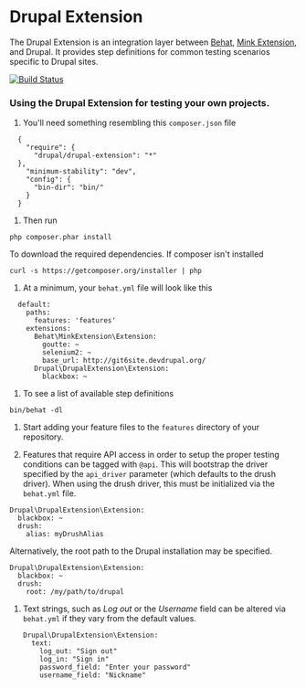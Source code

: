 Drupal Extension
====================

The Drupal Extension is an integration layer between [Behat](http://behat.org), [Mink Extension](http://extensions.behat.org/mink/), and Drupal. It provides step definitions for common testing scenarios specific to Drupal sites.

[![Build Status](https://travis-ci.org/jhedstrom/drupalextension.png)](https://travis-ci.org/jhedstrom/drupalextension)

### Using the Drupal Extension for testing your own projects.
1. You'll need something resembling this `composer.json` file

  ```
    {
      "require": {
        "drupal/drupal-extension": "*"
    },
      "minimum-stability": "dev",
      "config": {
        "bin-dir": "bin/"
      }
    }
  ```

1. Then run

  ```
  php composer.phar install
  ```

  To download the required dependencies. If composer isn't installed

  ```
  curl -s https://getcomposer.org/installer | php
  ```

1. At a minimum, your `behat.yml` file will look like this

  ```
    default:
      paths:
        features: 'features'
      extensions:
        Behat\MinkExtension\Extension:
          goutte: ~
          selenium2: ~
          base_url: http://git6site.devdrupal.org/
        Drupal\DrupalExtension\Extension:
          blackbox: ~
  ```

1. To see a list of available step definitions

  ```
  bin/behat -dl
  ```
1. Start adding your feature files to the `features` directory of your repository.

1. Features that require API access in order to setup the proper testing conditions can be tagged with `@api`. This will bootstrap the driver specified by the `api_driver` parameter (which defaults to the drush driver). When using the drush driver, this must be initialized via the `behat.yml` file.

  ```
  Drupal\DrupalExtension\Extension:
    blackbox: ~
	drush:
	  alias: myDrushAlias
  ```

  Alternatively, the root path to the Drupal installation may be specified.

  ```
  Drupal\DrupalExtension\Extension:
    blackbox: ~
	drush:
	  root: /my/path/to/drupal
  ```

1. Text strings, such as *Log out* or the *Username* field can be altered via `behat.yml` if they vary from the default values.

   ```
   Drupal\DrupalExtension\Extension:
     text:
	   log_out: "Sign out"
	   log_in: "Sign in"
	   password_field: "Enter your password"
	   username_field: "Nickname"
   ```
